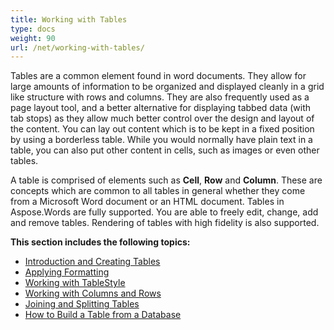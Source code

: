 ```yaml
---
title: Working with Tables
type: docs
weight: 90
url: /net/working-with-tables/
---
```


Tables are a common element found in word documents. They allow for large amounts of information to be organized and displayed cleanly in a grid like structure with rows and columns. They are also frequently used as a page layout tool, and a better alternative for displaying tabbed data (with tab stops) as they allow much better control over the design and layout of the content. You can lay out content which is to be kept in a fixed position by using a borderless table. While you would normally have plain text in a table, you can also put other content in cells, such as images or even other tables.

A table is comprised of elements such as **Cell**, **Row** and **Column**. These are concepts which are common to all tables in general whether they come from a Microsoft Word document or an HTML document. Tables in Aspose.Words are fully supported. You are able to freely edit, change, add and remove tables. Rendering of tables with high fidelity is also supported.

**This section includes the following topics:**
- [Introduction and Creating Tables](/words/net/introduction-and-creating-tables/)
- [Applying Formatting](/words/net/applying-formatting/)
- [Working with TableStyle](/words/net/working-with-tablestyle/)
- [Working with Columns and Rows](/words/net/working-with-columns-and-rows/)
- [Joining and Splitting Tables](/words/net/joining-and-splitting-tables/)
- [How to Build a Table from a Database](/words/net/how-to-build-a-table-from-a-datatable/)